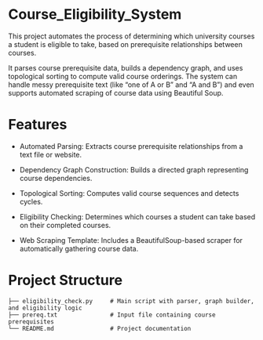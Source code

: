 # Course_Eligibility_System

This project automates the process of determining which university courses a student is eligible to take, based on prerequisite relationships between courses.

It parses course prerequisite data, builds a dependency graph, and uses topological sorting to compute valid course orderings. The system can handle messy prerequisite text (like “one of A or B” and “A and B”) and even supports automated scraping of course data using Beautiful Soup.

# Features

- Automated Parsing: Extracts course prerequisite relationships from a text file or website.

- Dependency Graph Construction: Builds a directed graph representing course dependencies.

- Topological Sorting: Computes valid course sequences and detects cycles.

- Eligibility Checking: Determines which courses a student can take based on their completed courses.

- Web Scraping Template: Includes a BeautifulSoup-based scraper for automatically gathering course data.

# Project Structure
```
├── eligibility_check.py     # Main script with parser, graph builder, and eligibility logic
├── prereq.txt               # Input file containing course prerequisites
└── README.md                # Project documentation
```
